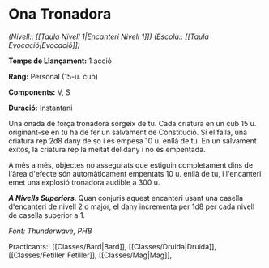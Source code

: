 # Ona Tronadora

*(Nivell:: [[Taula Nivell 1|Encanteri Nivell 1]]) (Escola:: [[Taula Evocació|Evocació]])*

**Temps de Llançament:** 1 acció

**Rang:** Personal (15-u. cub)

**Components:** V, S

**Duració:** Instantani

Una onada de força tronadora sorgeix de tu. Cada criatura en un cub 15 u. originant-se en tu ha de fer un salvament de Constitució. Si el falla, una criatura rep 2d8 dany de so i és empesa 10 u. enllà de tu. En un salvament exitós, la criatura rep la meitat del dany i no és empentada.

A més a més, objectes no assegurats que estiguin completament dins de l'àrea d'efecte són automàticament empentats 10 u. enllà de tu, i l'encanteri emet una explosió tronadora audible a 300 u.

***A Nivells Superiors***. Quan conjuris aquest encanteri usant una casella d'encanteri de nivell 2 o major, el dany incrementa per 1d8 per cada nivell de casella superior a 1.


*Font: Thunderwave, PHB*



Practicants:: [[Classes/Bard|Bard]], [[Classes/Druida|Druida]], [[Classes/Fetiller|Fetiller]], [[Classes/Mag|Mag]],